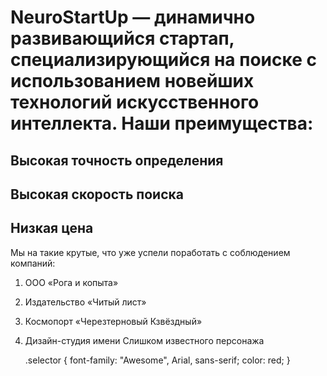 # NeuroStartUp — динамично развивающийся стартап, специализирующийся на поиске с использованием новейших технологий искусственного интеллекта. Наши преимущества:

## Высокая точность определения
## Высокая скорость поиска
## Низкая цена

Мы на такие крутые, что уже успели поработать с соблюдением компаний:

1. ООО «Рога и копыта»
2. Издательство «Читый лист»
3. Космопорт «Черезтерновый Кзвёздный»
4. Дизайн-студия имени Слишком известного персонажа
   
   .selector {
  font-family: "Awesome", Arial, sans-serif;
  color: red;
}

